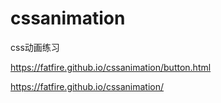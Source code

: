 # cssanimation
css动画练习

https://fatfire.github.io/cssanimation/button.html 


https://fatfire.github.io/cssanimation/
